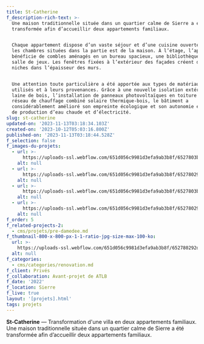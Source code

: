 ```yaml
---
title: St-Catherine
f_description-rich-text: >-
  Une maison traditionnelle située dans un quartier calme de Sierre a été
  transformée afin d’accueillir deux appartements familiaux.


  Chaque appartement dispose d’un vaste séjour et d’une cuisine ouverte, avec
  les chambres situées dans la partie est de la maison. À l’étage, l’appartement
  bénéficie de combles aménagés en un bureau spacieux, une bibliothèque et une
  salle de jeux. Les fenêtres fixées à l’extérieur des façades créent de larges
  niches dans l’épaisseur des murs.


  Une attention toute particulière a été apportée aux types de matériaux
  utilisés et à leurs provenances. Grâce à une nouvelle isolation extérieure en
  laine de bois, l’installation de panneaux photovoltaïques en toiture et d’un
  réseau de chauffage combiné solaire thermique-bois, le bâtiment a
  considérablement amélioré son empreinte écologique et son autonomie en termes
  de production d’eau chaude et d’électricité.
slug: st-catherine
updated-on: '2023-11-13T03:18:34.103Z'
created-on: '2023-10-12T05:03:16.800Z'
published-on: '2023-11-13T03:18:44.528Z'
f_selection: false
f_images-du-projets:
  - url: >-
      https://uploads-ssl.webflow.com/651d056c9981d3efa9ab3b8f/6527803b0f644d671d98a1f1_400x300.svg
    alt: null
  - url: >-
      https://uploads-ssl.webflow.com/651d056c9981d3efa9ab3b8f/652780292d2a8429f8d10887_300x400.svg
    alt: null
  - url: >-
      https://uploads-ssl.webflow.com/651d056c9981d3efa9ab3b8f/6527803b0f644d671d98a1f1_400x300.svg
    alt: null
  - url: >-
      https://uploads-ssl.webflow.com/651d056c9981d3efa9ab3b8f/652780292d2a8429f8d10887_300x400.svg
    alt: null
f_order: 5
f_related-projects-2:
  - cms/projets/pre-damedee.md
f_thumbnail-800-x-800-px-1-1-ratio-jpg-size-max-100-ko:
  url: >-
    https://uploads-ssl.webflow.com/651d056c9981d3efa9ab3b8f/652780292d2a8429f8d10887_300x400.svg
  alt: null
f_categories:
  - cms/categories/renovation.md
f_client: Privés
f_collaboration: Avant-projet de ATLB
f_date: '2022'
f_location: Sierre
f_live: true
layout: '[projets].html'
tags: projets
---
```


**St-Catherine** — T﻿ransformation d'une villa en deux appartements familiaux. Une maison traditionnelle située dans un quartier calme de Sierre a été transformée afin d’accueillir deux appartements familiaux.

